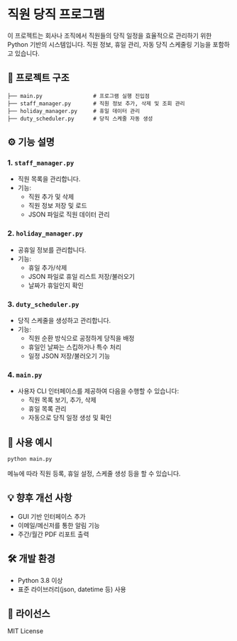 
# 직원 당직 프로그램

이 프로젝트는 회사나 조직에서 직원들의 당직 일정을 효율적으로 관리하기 위한 Python 기반의 시스템입니다. 직원 정보, 휴일 관리, 자동 당직 스케줄링 기능을 포함하고 있습니다.

## 📁 프로젝트 구조

```
├── main.py                # 프로그램 실행 진입점
├── staff_manager.py       # 직원 정보 추가, 삭제 및 조회 관리
├── holiday_manager.py     # 휴일 데이터 관리
├── duty_scheduler.py      # 당직 스케줄 자동 생성
```

## ⚙️ 기능 설명

### 1. `staff_manager.py`
- 직원 목록을 관리합니다.
- 기능:
  - 직원 추가 및 삭제
  - 직원 정보 저장 및 로드
  - JSON 파일로 직원 데이터 관리

### 2. `holiday_manager.py`
- 공휴일 정보를 관리합니다.
- 기능:
  - 휴일 추가/삭제
  - JSON 파일로 휴일 리스트 저장/불러오기
  - 날짜가 휴일인지 확인

### 3. `duty_scheduler.py`
- 당직 스케줄을 생성하고 관리합니다.
- 기능:
  - 직원 순환 방식으로 공정하게 당직을 배정
  - 휴일인 날짜는 스킵하거나 특수 처리
  - 일정 JSON 저장/불러오기 기능

### 4. `main.py`
- 사용자 CLI 인터페이스를 제공하여 다음을 수행할 수 있습니다:
  - 직원 목록 보기, 추가, 삭제
  - 휴일 목록 관리
  - 자동으로 당직 일정 생성 및 확인

## 💾 사용 예시

```bash
python main.py
```

메뉴에 따라 직원 등록, 휴일 설정, 스케줄 생성 등을 할 수 있습니다.

## 💡 향후 개선 사항

- GUI 기반 인터페이스 추가
- 이메일/메신저를 통한 알림 기능
- 주간/월간 PDF 리포트 출력

## 🛠️ 개발 환경

- Python 3.8 이상
- 표준 라이브러리(json, datetime 등) 사용

## 📄 라이선스

MIT License

